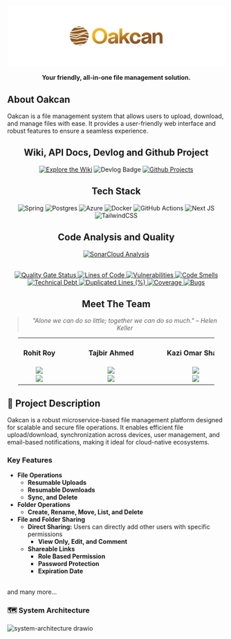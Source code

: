 <div align="center">
    
![Banner](public/images/banner.svg)
<br/>

**Your friendly, all-in-one file management solution.** 
</div>

## About Oakcan
Oakcan is a file management system that allows users to upload, download, and manage files with ease. It provides a user-friendly web interface and robust features to ensure a seamless experience.

<div align="center">

## Wiki, API Docs, Devlog and Github Project
[![Explore the Wiki](https://img.shields.io/badge/Explore-Wiki-0077B5?style=for-the-badge&logo=readthedocs&logoColor=white)](https://head.oakcan-docs.pages.dev/)
![Devlog Badge](https://img.shields.io/badge/devlog-blue?style=for-the-badge)
[![Github Projects](https://img.shields.io/badge/View-Github%20Projects-00AAEF?style=for-the-badge&logo=github&logoColor=white)](https://github.com/orgs/Learnathon-By-Geeky-Solutions/projects/14)

## Tech Stack 
![Spring](https://img.shields.io/badge/spring-%236DB33F.svg?style=for-the-badge&logo=spring&logoColor=white)
![Postgres](https://img.shields.io/badge/postgres-%23316192.svg?style=for-the-badge&logo=postgresql&logoColor=white)
![Azure](https://img.shields.io/badge/azure-%230072C6.svg?style=for-the-badge&logo=microsoftazure&logoColor=white)
![Docker](https://img.shields.io/badge/docker-%230db7ed.svg?style=for-the-badge&logo=docker&logoColor=white)
![GitHub Actions](https://img.shields.io/badge/github%20actions-%232671E5.svg?style=for-the-badge&logo=githubactions&logoColor=white)
![Next JS](https://img.shields.io/badge/Next-black?style=for-the-badge&logo=next.js&logoColor=white)
![TailwindCSS](https://img.shields.io/badge/tailwindcss-%2338B2AC.svg?style=for-the-badge&logo=tailwind-css&logoColor=white)

## Code Analysis and Quality

<p align="center"> 
    <a href="https://sonarcloud.io/summary/new_code?id=Learnathon-By-Geeky-Solutions_byte-bandit"> 
        <img src="https://img.shields.io/badge/SonarCloud-Analysis-4E9BCD?style=for-the-badge&logo=sonarcloud&logoColor=white" alt="SonarCloud Analysis" width="250"> 
    </a> 
</p>

<br />

<a href="https://sonarcloud.io/summary/new_code?id=Learnathon-By-Geeky-Solutions_byte-bandit">
    <img src="https://sonarcloud.io/api/project_badges/measure?project=Learnathon-By-Geeky-Solutions_byte-bandit&metric=alert_status" alt="Quality Gate Status">
</a>
<a href="https://sonarcloud.io/summary/new_code?id=Learnathon-By-Geeky-Solutions_byte-bandit">
    <img src="https://sonarcloud.io/api/project_badges/measure?project=Learnathon-By-Geeky-Solutions_byte-bandit&metric=ncloc" alt="Lines of Code">
</a>
<a href="https://sonarcloud.io/summary/new_code?id=Learnathon-By-Geeky-Solutions_byte-bandit">
    <img src="https://sonarcloud.io/api/project_badges/measure?project=Learnathon-By-Geeky-Solutions_byte-bandit&metric=vulnerabilities" alt="Vulnerabilities">
</a>
<a href="https://sonarcloud.io/summary/new_code?id=Learnathon-By-Geeky-Solutions_byte-bandit">
    <img src="https://sonarcloud.io/api/project_badges/measure?project=Learnathon-By-Geeky-Solutions_byte-bandit&metric=code_smells" alt="Code Smells">
</a>
<br />
<a href="https://sonarcloud.io/summary/new_code?id=Learnathon-By-Geeky-Solutions_byte-bandit">
    <img src="https://sonarcloud.io/api/project_badges/measure?project=Learnathon-By-Geeky-Solutions_byte-bandit&metric=sqale_index" alt="Technical Debt">
</a>
<a href="https://sonarcloud.io/summary/new_code?id=Learnathon-By-Geeky-Solutions_byte-bandit">
    <img src="https://sonarcloud.io/api/project_badges/measure?project=Learnathon-By-Geeky-Solutions_byte-bandit&metric=duplicated_lines_density" alt="Duplicated Lines (%)">
</a>
<a href="https://sonarcloud.io/summary/new_code?id=Learnathon-By-Geeky-Solutions_byte-bandit">
    <img src="https://sonarcloud.io/api/project_badges/measure?project=Learnathon-By-Geeky-Solutions_byte-bandit&metric=coverage" alt="Coverage">
</a>
<a href="https://sonarcloud.io/summary/new_code?id=Learnathon-By-Geeky-Solutions_byte-bandit">
    <img src="https://sonarcloud.io/api/project_badges/measure?project=Learnathon-By-Geeky-Solutions_byte-bandit&metric=bugs" alt="Bugs">
</a>


## Meet The Team

> *"Alone we can do so little; together we can do so much." – Helen Keller*

<table style="width: 90%;">
    <tr>
      <td align="center" width="24%">
        <h4  style="white-space: nowrap; font-size: 16px; padding: 0 5px;">Rohit Roy</h4>
        <img src="https://img.shields.io/badge/Team%20Leader-2D9CDB?style=for-the-badge"> 
        <br> <a href="https://github.com/voidCounter" target="_blank">
              <img src="https://img.shields.io/badge/GitHub-100000?style=flat&logo=github&logoColor=white">
             </a>
      </td>
      <td style="min-width: 220px;"  align="center" width="30%">
          <h4 style="white-space: nowrap; font-size: 16px; padding: 0 5px;">Tajbir Ahmed</h4>
          <img src="https://img.shields.io/badge/FullStack%20Developer-F2C94C?style=for-the-badge">  
        <br><a href="https://github.com/tajbirahmed" target="_blank">
              <img src="https://img.shields.io/badge/GitHub-100000?style=flat&logo=github&logoColor=white">
             </a>
      </td>
      <td align="center" width="25%">
        <h4 style="white-space: nowrap; font-size: 16px; padding: 0 5px;">Kazi Omar Sharif</h4>
        <img src="https://img.shields.io/badge/FullStack%20Developer-F2C94C?style=for-the-badge"> 
        <br><a href="https://github.com/Sharif37" target="_blank">
              <img src="https://img.shields.io/badge/GitHub-100000?style=flat&logo=github&logoColor=white">
             </a>
      </td>
      <td align="center" width="20%">
        <h4 style="white-space: nowrap; font-size: 16px; padding: 0 5px;">Shahidullah Tasin</h4>
        <img src="https://img.shields.io/badge/Mentor-F09BCD?style=for-the-badge"> <br> 
        <a href="https://github.com/Tasin-BS">
            <img src="https://img.shields.io/badge/GitHub-100000?style=flat&logo=github&logoColor=white"/>
        </a>
    </tr>
  </table>
</div>

## 📸 Project Description
Oakcan is a robust microservice-based file management platform designed for scalable and secure file operations. It enables efficient file upload/download, synchronization across devices, user management, and email-based notifications, making it ideal for cloud-native ecosystems.

### Key Features
- **File Operations**
    - **Resumable Uploads**
    - **Resumable Downloads**
    - **Sync, and Delete**
- **Folder Operations**
    - **Create, Rename, Move, List, and Delete**
- **File and Folder Sharing**
    - **Direct Sharing:** Users can directly add other users with specific permissions
        - **View Only, Edit, and Comment**
    - **Shareable Links**
        - **Role Based Permission**
        - **Password Protection**
        - **Expiration Date**

<br>and many more...

### 🗺️ System Architecture
![system-architecture drawio](https://github.com/user-attachments/assets/dbaa0278-5832-4d5f-972a-fcff0713a5ac)



